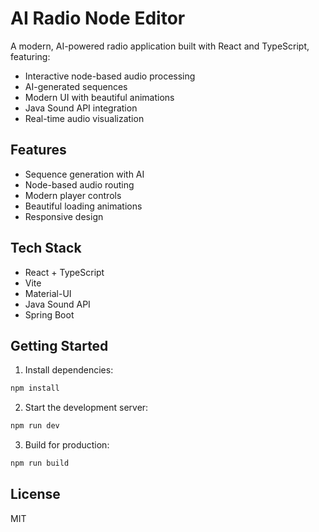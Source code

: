 # AI Radio Node Editor

A modern, AI-powered radio application built with React and TypeScript, featuring:

- Interactive node-based audio processing
- AI-generated sequences
- Modern UI with beautiful animations
- Java Sound API integration
- Real-time audio visualization

## Features

- Sequence generation with AI
- Node-based audio routing
- Modern player controls
- Beautiful loading animations
- Responsive design

## Tech Stack

- React + TypeScript
- Vite
- Material-UI
- Java Sound API
- Spring Boot

## Getting Started

1. Install dependencies:
```bash
npm install
```

2. Start the development server:
```bash
npm run dev
```

3. Build for production:
```bash
npm run build
```

## License

MIT
